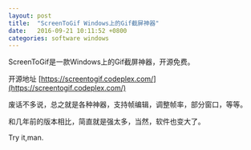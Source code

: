 ```yaml
---
layout: post
title:  "ScreenToGif Windows上的Gif截屏神器"
date:   2016-09-21 10:11:52 +0800
categories: software windows
---
```

ScreenToGif是一款Windows上的Gif截屏神器，开源免费。  

开源地址 [https://screentogif.codeplex.com/](https://screentogif.codeplex.com/)  

废话不多说，总之就是各种神器，支持帧编辑，调整帧率，部分窗口，等等。  

和几年前的版本相比，简直就是强太多，当然，软件也变大了。  

Try it,man.
